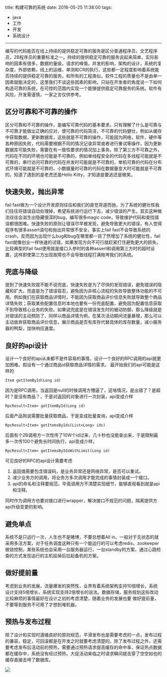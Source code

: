 title: 构建可靠的系统
date: 2016-05-25 11:38:00
tags:
- java
- 工作
- 开发
- 系统设计

---

编写的代码能否在线上持续的提供稳定可靠的服务是区分普通程序员，文艺程序员，2B程序员的重要标准之一。持续的提供稳定可靠的服务说起来简单，实际影响的因素有很多，数据的量级，请求的峰值，并发的影响，架构的设计，系统的复杂度，外部依赖，线上的运维，单测和CR的执行，这些都一定程度影响着系统能否持续的提供稳定可靠的服务。和所有的工程类似，软件工程的质量也不是由单一因素就能决定的，这里我们不谈这些因素的影响，只站在开发者的角度说一下如何构造可靠的系统，在可控的范围内实现一个能够提供稳定可靠服务的系统。软件有风险，开发需谨慎，一家之言仅供参考。

## 区分可靠和不可靠的操作

区分可靠和不可靠的操作，是编写可靠代码的基本要求。只有理解了什么是可靠与不可靠才能做出正确的应对，使可靠的代码简洁，不可靠的代码健壮，例如从缓存中获取数据，更新数据库，这些就是不可靠的操作，可能因为网络，软件，硬件等各种原因失败，代码需要根据不同的情况记录异常或者进行重试等操作，因为更新数据库可能失败，需要在有一致性要求的情况加上事务。除了第三方不可靠之外，代码在不同的环境也可能是不可靠的，例如单线程安全的代码在多线程可能就是不可靠的，串行访问可靠的代码在并发时可能就是不可靠的，单机可靠的代码在分布式环境可能就是不可靠的，小数据量时可靠的代码在数据量变大时可能就是不可靠的。知道了遇到的是老虎还是Hello Kitty，才知道是要逃还是微笑。

## 快速失败，抛出异常

fail fast做为一个设计开发原则往往和我们的直觉背道而驰，为了系统的健壮性我们往往将错误自动处理掉，希望系统进行运行下去，减少错误的产生。其实这种做法往往会滋生出隐藏很深的bug，编写很多magic code，导致维护代码和查找错误都很困难。快速失败的原则让错误尽早被发现，避免导致更大的错误，有人觉得程序有很多assert语句和抛出异常很不安全，事实上fail fast不会导致系统的crash，反而因为出现什么bug和bug在哪里都一目了然增加了系统的健壮性，fail fast就像创业一样快速的试错，如果发现方向不可行就赶紧打住避免更大的损失。比较典型的fail fast使用就是接口入参时的各种assert和调用第三方时的超时设置，这样即使第三方出现故障也不会导致线程打满拖垮我们的系统。

## 兜底与降级

提到了快速失败就不能不说兜底，快速失败是为了尽快的发现错误，避免错误的隐藏和扩大。兜底是为了错误容忍，避免因为非核心流程的失败导致整体功能的不可用。例如我们在获取商品详情时，不能因为获取商品评价信息失败就导致整个商品详情失败；获取某些配置信息时本地也要有一份兜底配置，避免因为配置信息获取不到导致核心业务的失败。如果说兜底是在错误发生时的被动防御，那么降级就是对错误的主动预防了，同样以商品详情为例，在某次活动期间流量暴增，那么可以主动放弃获取商品评价信息，展示商品是否有库存代替具体的库存数量，减小服务器的鸭梨，加快响应速度。

## 良好的api设计

设计一个良好的api从来都不是件容易的事情，设计一个良好的RPC调用的api就更加困难。假设有一个通过商品id获取商品详情的需求。
最开始我们的api可能是这样的

```
Item getItemById(Long id)
```

因为是RPC调用，当返回是null的时候调用方懵逼了，这啥情况，是出错了？是超时？是没有商品？，于是对返回的对象进行一次封装，api变成介样

```
RpcResult<Item> getItemById(Long id)
```

后面产品狗说需要批量获取商品，于是变成批量查询，api变成介样

```
RpcResult<Item> getItemsByIds(List<Long> ids)
```

后面有个2B调用方一次性传了10W个id过来，几十秒也没能查出来，于是限制最多一次传100个避免长时间执行，api变成介样。

```
RpcResult<Item> getItemsByIdsWithLimit(Long id)
```

可见良好的RPC的api设计需要考虑   
1. 返回值需要包含错误码，是业务异常还是网络异常，是否可以重试。   
2. 减少业务方的调用，将业务方多次调用才能完成的事情封装成一个接口。  
3. api的命名和注释要规范，毕竟调用方不清楚实现细节，能够直观看到就是api和注释。

同时作为调用方也要对接口进行wrapper，解决接口不规范的问题，隔离提供方api升级变更的影响。

## 避免单点

系统不是只运行一次，人生也不是赌博，不要总想着All in。一般对于无状态的就采用多活方案，对于任务调度这种只有一个能运行的可以考虑redis，zookeeper做锁控制，某些系统也会采用一台服务器运行，一台standby的方案，通过心跳检查的方式发现运行的主机挂掉后拉起备机的方案。

## 做好提前量

考虑到业务的发展，流量爆发的突然性，业界有着系统架构支持10倍增长，系统设计支持5倍增长，系统实现支持2倍增长的说法。数据存储，服务规划这些改动比较麻烦的事情最好在设计之初的考虑清楚，随着业务的发展也要
做好提前量，不要等到服务不可用了才想到堆机器。

## 预热与发布过程

除了设计和实现时遵循良好的原则规范，平滑发布也是需要考虑的一点，发布过程的兼容，稳定，可回滚都是在开发之时就要考虑清楚的。除了发布过程之外，还需要考虑发布后活动前的预热，需要通过预热请求提高缓存的命中率，保证热点数据都在缓存中，系统没有经过预热，大促活动来临之时请求瞬间就击穿了空空如也的缓存直接击垮了数据库。

![](http://hexo-tuchuan.qiniudn.com/towers.jpg?imageView/1/w/670/h/400)

